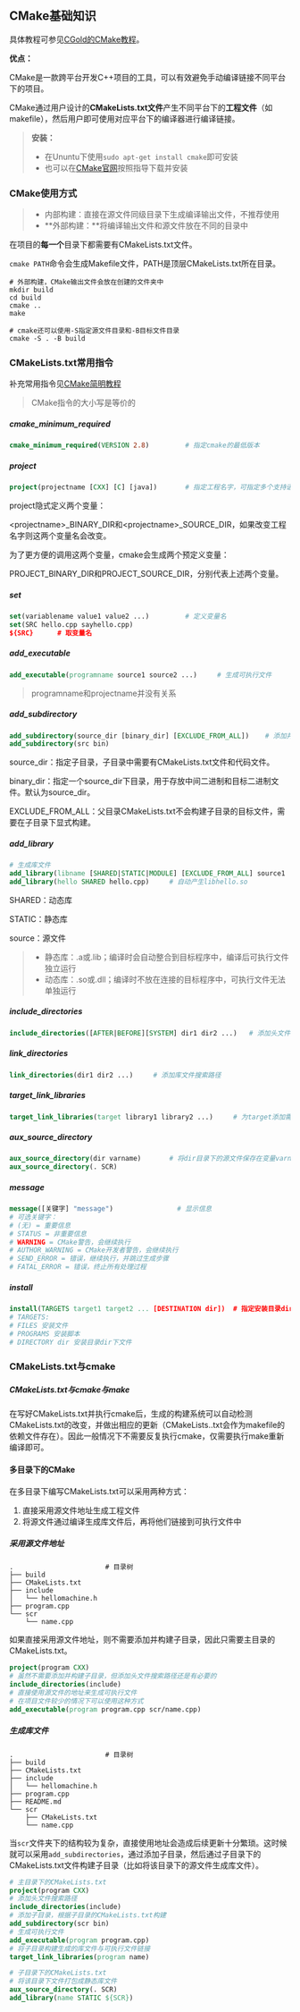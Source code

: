 ## CMake基础知识
具体教程可参见[CGold的CMake教程](https://cgold.readthedocs.io/en/latest/index.html)。

**优点：**

CMake是一款跨平台开发C++项目的工具，可以有效避免手动编译链接不同平台下的项目。

CMake通过用户设计的**CMakeLists.txt文件**产生不同平台下的**工程文件**（如makefile），然后用户即可使用对应平台下的编译器进行编译链接。

>**安装：**
>
>* 在Ununtu下使用`sudo apt-get install cmake`即可安装
>* 也可以在[CMake官网](https://cmake.org/install/)按照指导下载并安装

### CMake使用方式

> * 内部构建：直接在源文件同级目录下生成编译输出文件，不推荐使用
> * **外部构建：**将编译输出文件和源文件放在不同的目录中

在项目的**每一个**目录下都需要有CMakeLists.txt文件。

`cmake PATH`命令会生成Makefile文件，PATH是顶层CMakeLists.txt所在目录。

```shell
# 外部构建，CMake输出文件会放在创建的文件夹中
mkdir build
cd build
cmake ..
make

# cmake还可以使用-S指定源文件目录和-B目标文件目录
cmake -S . -B build
```



### CMakeLists.txt常用指令

补充常用指令见[CMake简明教程](http://www.wang-hj.cn/?p=2629)

> CMake指令的大小写是等价的

##### cmake_minimum_required

```cmake
cmake_minimum_required(VERSION 2.8)			# 指定cmake的最低版本
```

##### project

```cmake
project(projectname [CXX] [C] [java])		# 指定工程名字，可指定多个支持语言
```

project隐式定义两个变量：

\<projectname\>\_BINARY_DIR和\<projectname\>\_SOURCE_DIR，如果改变工程名字则这两个变量名会改变。

为了更方便的调用这两个变量，cmake会生成两个预定义变量：

PROJECT_BINARY_DIR和PROJECT_SOURCE_DIR，分别代表上述两个变量。

##### set

```cmake
set(variablename value1 value2 ...)			# 定义变量名
set(SRC hello.cpp sayhello.cpp)
${SRC}		# 取变量名
```

##### add_executable

```cmake
add_executable(programname source1 source2 ...)		# 生成可执行文件
```

> programname和projectname并没有关系

##### add_subdirectory

```cmake
add_subdirectory(source_dir [binary_dir] [EXCLUDE_FROM_ALL])	# 添加并构建子目录
add_subdirectory(src bin)
```

source_dir：指定子目录，子目录中需要有CMakeLists.txt文件和代码文件。

binary_dir：指定一个source_dir下目录，用于存放中间二进制和目标二进制文件。默认为source_dir。

EXCLUDE_FROM_ALL：父目录CMakeLists.txt不会构建子目录的目标文件，需要在子目录下显式构建。

##### add_library

```cmake
# 生成库文件
add_library(libname [SHARED|STATIC|MODULE] [EXCLUDE_FROM_ALL] source1 ...)
add_library(hello SHARED hello.cpp)		# 自动产生libhello.so
```

SHARED：动态库

STATIC：静态库

source：源文件

> * 静态库：.a或.lib；编译时会自动整合到目标程序中，编译后可执行文件独立运行
> * 动态库：.so或.dll；编译时不放在连接的目标程序中，可执行文件无法单独运行

##### include_directories

```cmake
include_directories([AFTER|BEFORE][SYSTEM] dir1 dir2 ...)	# 添加头文件搜索路径
```

##### link_directories

```cmake
link_directories(dir1 dir2 ...)		# 添加库文件搜索路径
```

##### target_link_libraries

```cmake
target_link_libraries(target library1 library2 ...)		# 为target添加需要链接的库
```

##### aux_source_directory

```cmake
aux_source_directory(dir varname)		# 将dir目录下的源文件保存在变量varname中
aux_source_directory(. SCR)
```

##### message

```cmake
message([关键字] "message")				# 显示信息
# 可选关键字：
# (无) = 重要信息
# STATUS = 非重要信息
# WARNING = CMake警告，会继续执行
# AUTHOR_WARNING = CMake开发者警告，会继续执行
# SEND_ERROR = 错误，继续执行，并跳过生成步骤
# FATAL_ERROR = 错误，终止所有处理过程
```

##### install

```cmake
install(TARGETS target1 target2 ... [DESTINATION dir])	# 指定安装目录dir
# TARGETS:
# FILES 安装文件
# PROGRAMS 安装脚本
# DIRECTORY dir 安装目录dir下文件
```

### CMakeLists.txt与cmake

##### CMakeLists.txt与cmake与make

在写好CMakeLists.txt并执行cmake后，生成的构建系统可以自动检测CMakeLists.txt的改变，并做出相应的更新（CMakeLists..txt会作为makefile的依赖文件存在）。因此一般情况下不需要反复执行cmake，仅需要执行make重新编译即可。

#### 多目录下的CMake

在多目录下编写CMakeLists.txt可以采用两种方式：

1. 直接采用源文件地址生成工程文件
2. 将源文件通过编译生成库文件后，再将他们链接到可执行文件中

##### 采用源文件地址

```shell
.						# 目录树
├── build
├── CMakeLists.txt
├── include
│   └── hellomachine.h
├── program.cpp
└── scr
    └── name.cpp
```

如果直接采用源文件地址，则不需要添加并构建子目录，因此只需要主目录的CMakeLists.txt。

```cmake
project(program CXX)
# 虽然不需要添加并构建子目录，但添加头文件搜索路径还是有必要的
include_directories(include)
# 直接使用源文件的地址来生成可执行文件
# 在项目文件较少的情况下可以使用这种方式
add_executable(program program.cpp scr/name.cpp)
```

##### 生成库文件

```shell
.						# 目录树
├── build
├── CMakeLists.txt
├── include
│   └── hellomachine.h
├── program.cpp
├── README.md
└── scr
    ├── CMakeLists.txt
    └── name.cpp

```

当`scr`文件夹下的结构较为复杂，直接使用地址会造成后续更新十分繁琐。这时候就可以采用`add_subdirectories`，通过添加子目录，然后通过子目录下的CMakeLists.txt文件构建子目录（比如将该目录下的源文件生成库文件）。

```cmake
# 主目录下的CMakeLists.txt
project(program CXX)
# 添加头文件搜索路径
include_directories(include)
# 添加子目录，根据子目录的CMakeLists.txt构建
add_subdirectory(scr bin)
# 生成可执行文件
add_executable(program program.cpp)
# 将子目录构建生成的库文件与可执行文件链接
target_link_libraries(program name)
```

```cmake
# 子目录下的CMakeLists.txt
# 将该目录下文件打包成静态库文件
aux_source_directory(. SCR)
add_library(name STATIC ${SCR})
```
